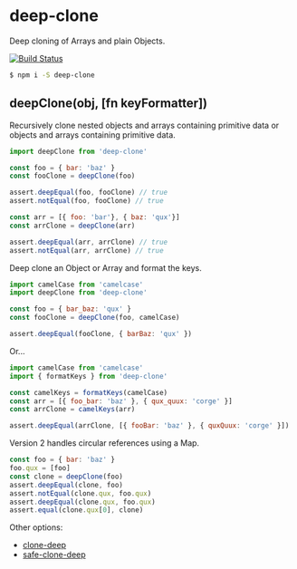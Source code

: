 # deep-clone
Deep cloning of Arrays and plain Objects.

[![Build Status](https://travis-ci.org/thebearingedge/deep-clone.svg?branch=master)](https://travis-ci.org/thebearingedge/deep-clone)

```bash
$ npm i -S deep-clone
```

deepClone(obj, [fn keyFormatter])
---

Recursively clone nested objects and arrays containing primitive data or objects and arrays containing primitive data.

```javascript
import deepClone from 'deep-clone'

const foo = { bar: 'baz' }
const fooClone = deepClone(foo)

assert.deepEqual(foo, fooClone) // true
assert.notEqual(foo, fooClone) // true

const arr = [{ foo: 'bar'}, { baz: 'qux'}]
const arrClone = deepClone(arr)

assert.deepEqual(arr, arrClone) // true
assert.notEqual(arr, arrClone) // true
```

Deep clone an Object or Array and format the keys.

```javascript
import camelCase from 'camelcase'
import deepClone from 'deep-clone'

const foo = { bar_baz: 'qux' }
const fooClone = deepClone(foo, camelCase)

assert.deepEqual(fooClone, { barBaz: 'qux' })
```

Or...

```javascript
import camelCase from 'camelcase'
import { formatKeys } from 'deep-clone'

const camelKeys = formatKeys(camelCase)
const arr = [{ foo_bar: 'baz' }, { qux_quux: 'corge' }]
const arrClone = camelKeys(arr)

assert.deepEqual(arrClone, [{ fooBar: 'baz' }, { quxQuux: 'corge' }])
```

Version 2 handles circular references using a Map.

```javascript
const foo = { bar: 'baz' }
foo.qux = [foo]
const clone = deepClone(foo)
assert.deepEqual(clone, foo)
assert.notEqual(clone.qux, foo.qux)
assert.deepEqual(clone.qux, foo.qux)
assert.equal(clone.qux[0], clone)
```

Other options:
- [clone-deep](https://github.com/jonschlinkert/clone-deep)
- [safe-clone-deep](https://github.com/tracker1/safe-clone-deep)